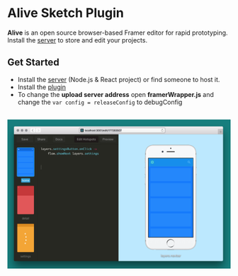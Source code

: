 # Alive Sketch Plugin

**Alive** is an open source browser-based Framer editor for rapid prototyping. Install the [server](https://github.com/tomger/alive-server) to store and edit your projects.

## Get Started

- Install the [server](https://github.com/tomger/alive-server) (Node.js & React project) or find someone to host it.
- Install the [plugin](https://github.com/tomger/alive/archive/master.zip) 
- To change the **upload server address** open **framerWrapper.js** and change the `var config = releaseConfig` to debugConfig

<br/>
<img src="https://github.com/tomger/alive-server/blob/images/screenshot.png?raw=true">
